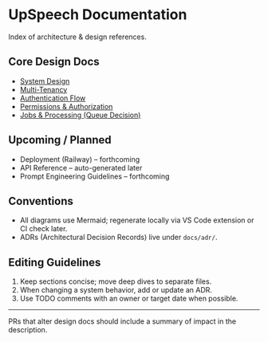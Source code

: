 # UpSpeech Documentation

Index of architecture & design references.

## Core Design Docs

- [System Design](SYSTEM_DESIGN.md)
- [Multi-Tenancy](MULTI_TENANCY.md)
- [Authentication Flow](AUTH_FLOW.md)
- [Permissions & Authorization](PERMISSIONS.md)
- [Jobs & Processing (Queue Decision)](JOBS_AND_PROCESSING.md)

## Upcoming / Planned

- Deployment (Railway) – forthcoming
- API Reference – auto-generated later
- Prompt Engineering Guidelines – forthcoming

## Conventions

- All diagrams use Mermaid; regenerate locally via VS Code extension or CI check later.
- ADRs (Architectural Decision Records) live under `docs/adr/`.

## Editing Guidelines

1. Keep sections concise; move deep dives to separate files.
2. When changing a system behavior, add or update an ADR.
3. Use TODO comments with an owner or target date when possible.

---

PRs that alter design docs should include a summary of impact in the description.
